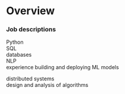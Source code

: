 # Overview

### Job descriptions
Python  
SQL  
databases  
NLP  
experience building and deploying ML models  

distributed systems  
design and analysis of algorithms  